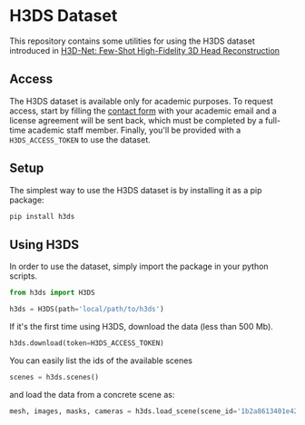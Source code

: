 # H3DS Dataset
This repository contains some utilities for using the H3DS dataset introduced in [H3D-Net: Few-Shot High-Fidelity 3D Head Reconstruction](https://arxiv.org/abs/2107.12512v1)

## Access
The H3DS dataset is available only for academic purposes. To request access, start by filling the [contact form](https://forms.gle/AH1hKXRdshWyk9e46) with your academic email and a license agreement will be sent back, which must be completed by a full-time academic staff member. Finally, you'll be provided with a `H3DS_ACCESS_TOKEN` to use the dataset.

## Setup
The simplest way to use the H3DS dataset is by installing it as a pip package:
```bash
pip install h3ds
```

## Using H3DS
In order to use the dataset, simply import the package in your python scripts.
```python
from h3ds import H3DS

h3ds = H3DS(path='local/path/to/h3ds')
```

If it's the first time using H3DS, download the data (less than 500 Mb).
```python
h3ds.download(token=H3DS_ACCESS_TOKEN)
```

You can easily list the ids of the available scenes
```python
scenes = h3ds.scenes()
```

and load the data from a concrete scene as:
```python
mesh, images, masks, cameras = h3ds.load_scene(scene_id='1b2a8613401e42a8')
```
